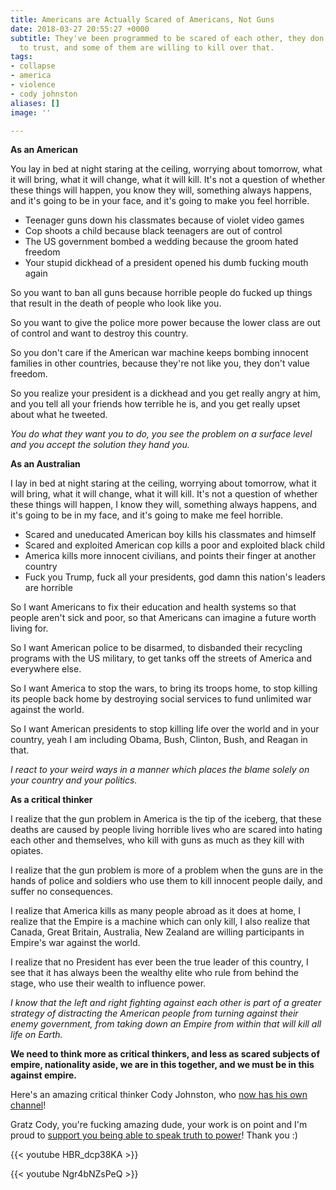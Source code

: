 ```yaml
---
title: Americans are Actually Scared of Americans, Not Guns
date: 2018-03-27 20:55:27 +0000
subtitle: They've been programmed to be scared of each other, they don't know who
  to trust, and some of them are willing to kill over that.
tags:
- collapse
- america
- violence
- cody johnston
aliases: []
image: ''

---
```

**As an American**

You lay in bed at night staring at the ceiling, worrying about tomorrow, what it will bring, what it will change, what it will kill. It's not a question of whether these things will happen, you know they will, something always happens, and it's going to be in your face, and it's going to make you feel horrible.

* Teenager guns down his classmates because of violet video games
* Cop shoots a child because black teenagers are out of control
* The US government bombed a wedding because the groom hated freedom
* Your stupid dickhead of a president opened his dumb fucking mouth again

So you want to ban all guns because horrible people do fucked up things that result in the death of people who look like you.

So you want to give the police more power because the lower class are out of control and want to destroy this country.

So you don't care if the American war machine keeps bombing innocent families in other countries, because they're not like you, they don't value freedom.

So you realize your president is a dickhead and you get really angry at him, and you tell all your friends how terrible he is, and you get really upset about what he tweeted.

_You do what they want you to do, you see the problem on a surface level and you accept the solution they hand you._

**As an Australian**

I lay in bed at night staring at the ceiling, worrying about tomorrow, what it will bring, what it will change, what it will kill. It's not a question of whether these things will happen, I know they will, something always happens, and it's going to be in my face, and it's going to make me feel horrible.

* Scared and uneducated American boy kills his classmates and himself
* Scared and exploited American cop kills a poor and exploited black child
* America kills more innocent civilians, and points their finger at another country
* Fuck you Trump, fuck all your presidents, god damn this nation's leaders are horrible

So I want Americans to fix their education and health systems so that people aren't sick and poor, so that Americans can imagine a future worth living for.

So I want American police to be disarmed, to disbanded their recycling programs with the US military, to get tanks off the streets of America and everywhere else.

So I want America to stop the wars, to bring its troops home, to stop killing its people back home by destroying social services to fund unlimited war against the world.

So I want American presidents to stop killing life over the world and in your country, yeah I am including Obama, Bush, Clinton, Bush, and Reagan in that.

_I react to your weird ways in a manner which places the blame solely on your country and your politics._

**As a critical thinker**

I realize that the gun problem in America is the tip of the iceberg, that these deaths are caused by people living horrible lives who are scared into hating each other and themselves, who kill with guns as much as they kill with opiates.

I realize that the gun problem is more of a problem when the guns are in the hands of police and soldiers who use them to kill innocent people daily, and suffer no consequences.

I realize that America kills as many people abroad as it does at home, I realize that the Empire is a machine which can only kill, I also realize that Canada, Great Britain, Australia, New Zealand are willing participants in Empire's war against the world.

I realize that no President has ever been the true leader of this country, I see that it has always been the wealthy elite who rule from behind the stage, who use their wealth to influence power.

_I know that the left and right fighting against each other is part of a greater strategy of distracting the American people from turning against their enemy government, from taking down an Empire from within that will kill all life on Earth._

**We need to think more as critical thinkers, and less as scared subjects of empire, nationality aside, we are in this together, and we must be in this against empire.**

Here's an amazing critical thinker Cody Johnston, who [now has his own channel](https://www.youtube.com/channel/UCvlj0IzjSnNoduQF0l3VGng "Cody Johnston YouTube")!

Gratz Cody, you're fucking amazing dude, your work is on point and I'm proud to [support you being able to speak truth to power](http://patreon.com/codyjohnston "Cody Johnston Patreon")! Thank you :)

{{< youtube HBR_dcp38KA >}}

{{< youtube Ngr4bNZsPeQ >}}